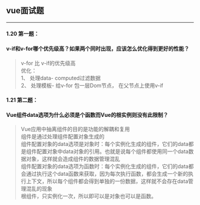 ## vue面试题
---
#### 1.20 第一题：
#### v-if和v-for哪个优先级高？如果两个同时出现，应该怎么优化得到更好的性能？
> v-for 比 v-if的优先级高<br/>
> 优化：<br/>
> 1、 处理data- computed过滤数据<br/>
> 2、 处理模板- 给v-for 包一层Dom节点， 在父节点上使用v-if

#### 1.21 第二题：
#### Vue组件data选项为什么必须是个函数而Vue的根实例则没有此限制？
> Vue应用中抽离组件的目的是功能的解耦和复用<br/>
> 组件是通过处理组件配置对象生成的<br/>
> 组件配置对象的data选项是对象时：每个实例化生成的组件，它们的data都是组件配置对象中data对象的引用。也就是说每个组件都使用同一个data数据对象，这样就会造成组件的数据管理混乱<br/>
> 组件配置对象的data选项为函数时：每个实例化生成的组件，它们的data都会通过执行这个data函数来获取，因为每次执行函数，都会生成一个新的执行上下文，所以每个组件都会得到单独的一份数据，这样就不会存在data管理混乱的现象<br/>
>根组件，只实例化一次，所以即可以是对象也可以是函数。

